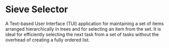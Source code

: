 # Sieve Selector

A Text-based User Interface (TUI) application for maintaining a set of items
arranged hierarchically in trees and for selecting an item from the set. It is
ideal for efficiently selecting the next task from a set of tasks without the
overhead of creating a fully ordered list.

